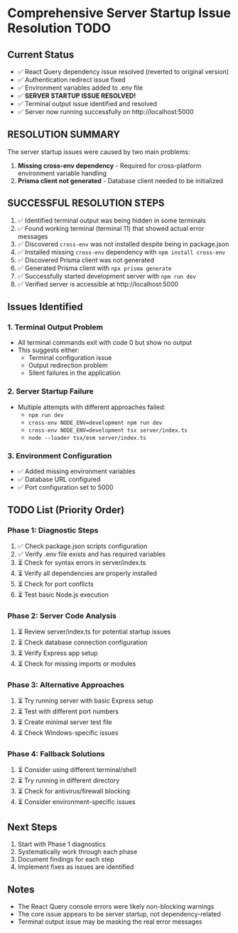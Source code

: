 # Comprehensive Server Startup Issue Resolution TODO

## Current Status
- ✅ React Query dependency issue resolved (reverted to original version)
- ✅ Authentication redirect issue fixed
- ✅ Environment variables added to .env file
- ✅ **SERVER STARTUP ISSUE RESOLVED!**
- ✅ Terminal output issue identified and resolved
- ✅ Server now running successfully on http://localhost:5000

## **RESOLUTION SUMMARY**
The server startup issues were caused by two main problems:
1. **Missing cross-env dependency** - Required for cross-platform environment variable handling
2. **Prisma client not generated** - Database client needed to be initialized

## **SUCCESSFUL RESOLUTION STEPS**
1. ✅ Identified terminal output was being hidden in some terminals
2. ✅ Found working terminal (terminal 11) that showed actual error messages
3. ✅ Discovered `cross-env` was not installed despite being in package.json
4. ✅ Installed missing `cross-env` dependency with `npm install cross-env`
5. ✅ Discovered Prisma client was not generated
6. ✅ Generated Prisma client with `npx prisma generate`
7. ✅ Successfully started development server with `npm run dev`
8. ✅ Verified server is accessible at http://localhost:5000

## Issues Identified

### 1. Terminal Output Problem
- All terminal commands exit with code 0 but show no output
- This suggests either:
  - Terminal configuration issue
  - Output redirection problem
  - Silent failures in the application

### 2. Server Startup Failure
- Multiple attempts with different approaches failed:
  - `npm run dev`
  - `cross-env NODE_ENV=development npm run dev`
  - `cross-env NODE_ENV=development tsx server/index.ts`
  - `node --loader tsx/esm server/index.ts`

### 3. Environment Configuration
- ✅ Added missing environment variables
- ✅ Database URL configured
- ✅ Port configuration set to 5000

## TODO List (Priority Order)

### Phase 1: Diagnostic Steps
1. ✅ Check package.json scripts configuration
2. ✅ Verify .env file exists and has required variables
3. ⏳ Check for syntax errors in server/index.ts
4. ⏳ Verify all dependencies are properly installed
5. ⏳ Check for port conflicts
6. ⏳ Test basic Node.js execution

### Phase 2: Server Code Analysis
1. ⏳ Review server/index.ts for potential startup issues
2. ⏳ Check database connection configuration
3. ⏳ Verify Express app setup
4. ⏳ Check for missing imports or modules

### Phase 3: Alternative Approaches
1. ⏳ Try running server with basic Express setup
2. ⏳ Test with different port numbers
3. ⏳ Create minimal server test file
4. ⏳ Check Windows-specific issues

### Phase 4: Fallback Solutions
1. ⏳ Consider using different terminal/shell
2. ⏳ Try running in different directory
3. ⏳ Check for antivirus/firewall blocking
4. ⏳ Consider environment-specific issues

## Next Steps
1. Start with Phase 1 diagnostics
2. Systematically work through each phase
3. Document findings for each step
4. Implement fixes as issues are identified

## Notes
- The React Query console errors were likely non-blocking warnings
- The core issue appears to be server startup, not dependency-related
- Terminal output issue may be masking the real error messages